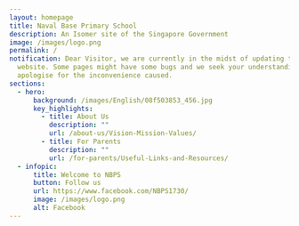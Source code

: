 ```yaml
---
layout: homepage
title: Naval Base Primary School
description: An Isomer site of the Singapore Government
image: /images/logo.png
permalink: /
notification: Dear Visitor, we are currently in the midst of updating the
  website. Some pages might have some bugs and we seek your understanding and
  apologise for the inconvenience caused.
sections:
  - hero:
      background: /images/English/08f503853_456.jpg
      key_highlights:
        - title: About Us
          description: ""
          url: /about-us/Vision-Mission-Values/
        - title: For Parents
          description: ""
          url: /for-parents/Useful-Links-and-Resources/
  - infopic:
      title: Welcome to NBPS
      button: Follow us
      url: https://www.facebook.com/NBPS1730/
      image: /images/logo.png
      alt: Facebook
---
```

